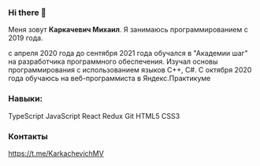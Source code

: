 ### Hi there 👋
Меня зовут **Каркачевич Михаил**. Я занимаюсь программированием с 2019 года. 

с апреля 2020 года до сентября 2021 года обучался в "Академии шаг"
на разработчика программного обеспечения. Изучал основы программирования 
с использованием языков С++, С#.
С октября 2020 года обучаюсь на веб-программиста в Яндекс.Практикуме

### Навыки: 
TypeScript JavaScript React Redux Git HTML5 CSS3  

### Контакты
https://t.me/KarkachevichMV

